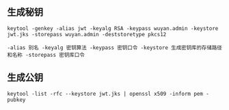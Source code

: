 ## 生成秘钥

``` shell
keytool -genkey -alias jwt -keyalg RSA -keypass wuyan.admin -keystore jwt.jks -storepass wuyan.admin -deststoretype pkcs12
```

``
-alias 别名 -keyalg 密钥算法 -keypass 密钥口令 -keystore 生成密钥库的存储路径和名称 -storepass 密钥库口令
``

## 生成公钥

``` shell
keytool -list -rfc --keystore jwt.jks | openssl x509 -inform pem -pubkey
```